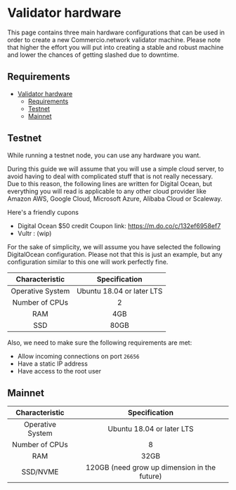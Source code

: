 # Validator hardware
This page contains three main hardware configurations that can be used in order to create a new Commercio.network 
validator machine. Please note that higher the effort you will put into creating a stable and robust machine and lower 
the chances of getting slashed due to downtime. 

## Requirements
- [Validator hardware](#validator-hardware)
  - [Requirements](#requirements)
  - [Testnet](#testnet)
  - [Mainnet](#mainnet)

## Testnet
While running a testnet node, you can use any hardware you want. 

During this guide we will assume that you will use a simple cloud server, to avoid having to deal with 
complicated stuff that is not really necessary.  
Due to this reason, the following lines are written for Digital Ocean, but everything you will read is applicable to 
any other cloud provider like Amazon AWS, Google Cloud, Microsoft Azure, Alibaba Cloud or Scaleway.

Here's a friendly cupons 

* Digital Ocean $50 credit Coupon link: https://m.do.co/c/132ef6958ef7
* Vultr : (wip)

For the sake of simplicity, we will assume you have selected the following DigitalOcean configuration. 
Please not that this is just an example, but any configuration similar to this one will work perfectly fine.      

| Characteristic | Specification |
| :------------: | :-----------: |
| Operative System | Ubuntu 18.04 or later LTS |
| Number of CPUs | 2 |
| RAM | 4GB |
| SSD | 80GB | 

Also, we need to make sure the following requirements are met: 
* Allow incoming connections on port `26656`
* Have a static IP address
* Have access to the root user

## Mainnet

| Characteristic | Specification |
| :------------: | :-----------: |
| Operative System | Ubuntu 18.04 or later LTS |
| Number of CPUs | 8 |
| RAM | 32GB |
| SSD/NVME | 120GB (need grow up dimension in the future) |
